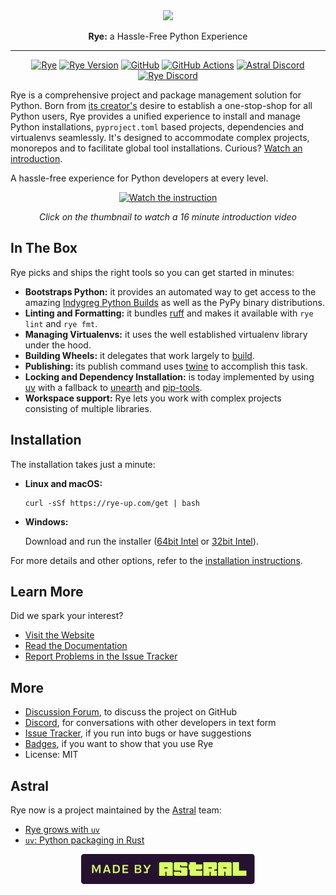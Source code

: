 <div align="center">
  <img src="docs/static/favicon.svg" width="100">
  <p><strong>Rye:</strong> a Hassle-Free Python Experience</p>
</div>

----
<div align="center">

[![Rye](https://img.shields.io/endpoint?url=https://raw.githubusercontent.com/astral-sh/rye/main/artwork/badge.json)](https://rye-up.com)
[![Rye Version](https://img.shields.io/github/v/release/astral-sh/rye?logo=github&logoColor=D7FF64&label=Version&color=261230)](https://github.com/astral-sh/rye/releases/)
[![GitHub](https://img.shields.io/github/license/astral-sh/rye?logo=github&logoColor=D7FF64&color=261230)](https://github.com/astral-sh/rye/blob/main/LICENSE)
[![GitHub Actions](https://img.shields.io/github/actions/workflow/status/astral-sh/rye/release.yml?logo=github&logoColor=D7FF64&color=261230)](https://github.com/astral-sh/rye/actions/workflows/release.yml)
[![Astral Discord](https://img.shields.io/discord/1039017663004942429?logo=discord&logoColor=D7FF64&label=Astral%20Discord&color=261230)](https://discord.gg/astral-sh)
[![Rye Discord](https://img.shields.io/discord/1108809133131563092?logo=discord&logoColor=D7FF64&label=Rye%20Discord&color=261230)](https://discord.gg/drbkcdtSbg)

</div>

Rye is a comprehensive project and package management solution for Python.
Born from [its creator's](https://github.com/mitsuhiko) desire to establish a
one-stop-shop for all Python users, Rye provides a unified experience to install and manage Python
installations, `pyproject.toml` based projects, dependencies and virtualenvs
seamlessly.  It's designed to accommodate complex projects, monorepos and to
facilitate global tool installations.  Curious? [Watch an introduction](https://youtu.be/q99TYA7LnuA).

A hassle-free experience for Python developers at every level.

<div align="center">
  <a href="https://youtu.be/q99TYA7LnuA">
    <img src="https://img.youtube.com/vi/q99TYA7LnuA/hqdefault.jpg" alt="Watch the instruction" width="40%">
  </a>
  <p><em>Click on the thumbnail to watch a 16 minute introduction video</em></p>
</div>

## In The Box

Rye picks and ships the right tools so you can get started in minutes:

* **Bootstraps Python:** it provides an automated way to get access to the amazing [Indygreg Python Builds](https://github.com/indygreg/python-build-standalone/) as well as the PyPy binary distributions.
* **Linting and Formatting:** it bundles [ruff](https://github.com/astral-sh/ruff) and makes it available with `rye lint` and `rye fmt`.
* **Managing Virtualenvs:** it uses the well established virtualenv library under the hood.
* **Building Wheels:** it delegates that work largely to [build](https://pypi.org/project/build/).
* **Publishing:** its publish command uses [twine](https://pypi.org/project/twine/) to accomplish this task.
* **Locking and Dependency Installation:** is today implemented by using [uv](https://github.com/astral-sh/uv) with a fallback to [unearth](https://pypi.org/project/unearth/) and [pip-tools](https://github.com/jazzband/pip-tools/).
* **Workspace support:** Rye lets you work with complex projects consisting
  of multiple libraries.

## Installation

The installation takes just a minute:

* **Linux and macOS:**

    ```
    curl -sSf https://rye-up.com/get | bash
    ```

* **Windows:**

    Download and run the installer ([64bit Intel](https://github.com/astral-sh/rye/releases/latest/download/rye-x86_64-windows.exe) or [32bit Intel](https://github.com/astral-sh/rye/releases/latest/download/rye-x86-windows.exe)).

For more details and other options, refer to the [installation instructions](https://rye-up.com/guide/installation/).

## Learn More

Did we spark your interest?

* [Visit the Website](https://rye-up.com/)
* [Read the Documentation](https://rye-up.com/guide/)
* [Report Problems in the Issue Tracker](https://github.com/astral-sh/rye/issues)

## More

* [Discussion Forum](https://github.com/astral-sh/rye/discussions), to discuss the project
  on GitHub
* [Discord](https://discord.gg/drbkcdtSbg), for conversations with other developers in text form
* [Issue Tracker](https://github.com/astral-sh/rye/issues), if you run into bugs or have suggestions
* [Badges](https://rye-up.com/community/#badges), if you want to show that you use Rye
* License: MIT

## Astral

Rye now is a project maintained by the [Astral][astral] team:
* [Rye grows with `uv`](https://lucumr.pocoo.org/2024/2/15/rye-grows-with-uv/)
* [`uv`: Python packaging in Rust](https://astral.sh/blog/uv)


<div align="center">
  <a target="_blank" href="https://astral.sh" style="background:none">
    <img src="https://raw.githubusercontent.com/astral-sh/uv/main/assets/svg/Astral.svg" alt="Made by Astral">
  </a>
</div>

[astral]: https://astral.sh
